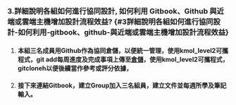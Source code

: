 ### 3.詳細說明各組如何進行協同設計, 如何利用 Gitbook、Github 與近端或雲端主機增加設計流程效益? {#3詳細說明各組如何進行協同設計-如何利用-gitbook、github-與近端或雲端主機增加設計流程效益}

1. #### 本組三名成員用Github作為協同倉儲，以便統一管理，使用kmol\_level2可攜程式，git add每周進度及完成事項上傳至[倉儲](https://github.com/s40523201/cd2018)，使用kmol\_level2可攜程式，gitcloneh以便後續當作參考或評分依據，
2. #### 接下來連結Gitbook，建立Group加入三名組員，建立文件並每週所學及筆記輸入。



